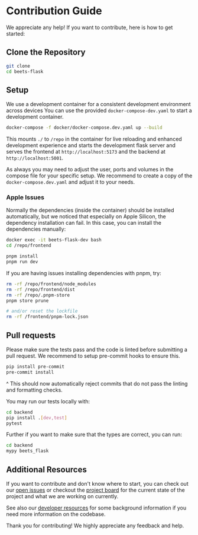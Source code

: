 # Contribution Guide

We appreciate any help! If you want to contribute, here is how to get started:

## Clone the Repository

```bash
git clone
cd beets-flask
```

## Setup

We use a development container for a consistent development environment across devices You can use the provided `docker-compose-dev.yaml` to start a development container.

```bash
docker-compose -f docker/docker-compose.dev.yaml up --build
```

This mounts `./` to `/repo` in the container for live reloading and enhanced development experience and starts the development flask server and serves the frontend at `http://localhost:5173` and the backend at `http://localhost:5001`. 

As always you may need to adjust the user, ports and volumes in the compose file for your specific setup. We recommend to create a copy of the `docker-compose.dev.yaml` and adjust it to your needs.

### Apple Issues

Normally the dependencies (inside the container) should be installed automatically, but we noticed that
especially on Apple Silicon, the dependency installation can fail. In this case, you can install the dependencies manually:

```bash
docker exec -it beets-flask-dev bash
cd /repo/frontend

pnpm install
pnpm run dev
```

If you are having issues installing dependencies with pnpm, try:

```bash
rm -rf /repo/frontend/node_modules
rm -rf /repo/frontend/dist
rm -rf /repo/.pnpm-store
pnpm store prune

# and/or reset the lockfile
rm -rf /frontend/pnpm-lock.json
```

## Pull requests

Please make sure the tests pass and the code is linted before submitting a pull request. We recommend to setup pre-commit hooks to ensure this.

```bash
pip install pre-commit
pre-commit install
```
^
This should now automatically reject commits that do not pass the linting and formatting checks.

You may run our tests locally with:
```bash
cd backend
pip install .[dev,test]
pytest
```

Further if you want to make sure that the types are correct, you can run:
```bash
cd backend
mypy beets_flask
```

## Additional Resources

If you want to contribute and don't know where to start, you can check out our [open issues](https://github.com/pSpitzner/beets-flask/issues) or checkout the [project board](https://github.com/users/pSpitzner/projects/2) for the current state of the project and what we are working on currently.

See also our [developer resources](./resources/index.md) for some background information if you need more information on the codebase.

Thank you for contributing! We highly appreciate any feedback and help.
